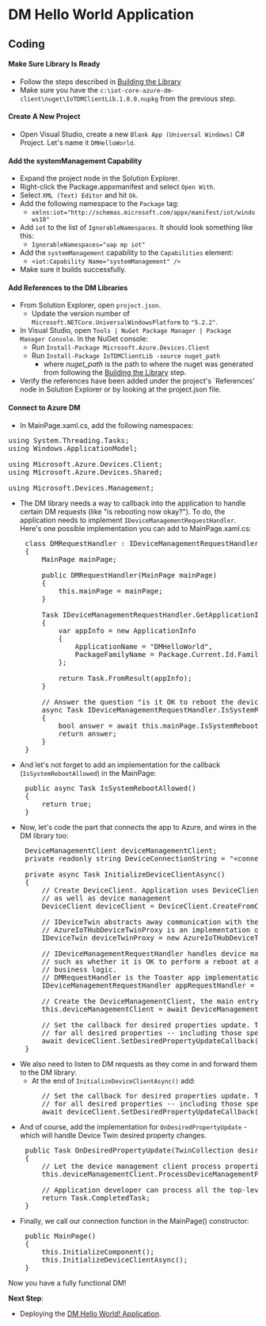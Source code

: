 # DM Hello World Application
## Coding


#### Make Sure Library Is Ready
- Follow the steps described in [Building the Library](building-the-library.md)
- Make sure you have the `c:\iot-core-azure-dm-client\nuget\IoTDMClientLib.1.0.0.nupkg` from the previous step.

#### Create A New Project
- Open Visual Studio, create a new `Blank App (Universal Windows)` C# Project. Let's name it `DMHelloWorld`.

#### Add the systemManagement Capability
- Expand the project node in the Solution Explorer.
- Right-click the Package.appxmanifest and select `Open With`.
- Select `XML (Text) Editor` and hit `Ok`.
- Add the following namespace to the `Package` tag:
  - `xmlns:iot="http://schemas.microsoft.com/appx/manifest/iot/windows10"`
- Add `iot` to the list of `IgnorableNamespaces`. It should look something like this:
  - `IgnorableNamespaces="uap mp iot"`
- Add the `systemManagement` capability to the `Capabilities` element:
  - `<iot:Capability Name="systemManagement" />`
- Make sure it builds successfully.

#### Add References to the DM Libraries
- From Solution Explorer, open `project.json`.
  - Update the version number of `Microsoft.NETCore.UniversalWindowsPlatform` to `"5.2.2"`.
- In Visual Studio, open `Tools | NuGet Package Manager | Package Manager Console`. In the NuGet console:
  - Run `Install-Package Microsoft.Azure.Devices.Client`
  - Run `Install-Package IoTDMClientLib -source nuget_path`
      - where <i>nuget_path</i> is the path to where the nuget was generated from following the [Building the Library](building-the-library.md) step.
- Verify the references have been added under the project's `References' node in Solution Explorer or by looking at the project.json file.

#### Connect to Azure DM

- In MainPage.xaml.cs, add the following namespaces:
<pre>
using System.Threading.Tasks;
using Windows.ApplicationModel;

using Microsoft.Azure.Devices.Client;
using Microsoft.Azure.Devices.Shared;

using Microsoft.Devices.Management;
</pre>

- The DM library needs a way to callback into the application to handle certain DM requests (like "is rebooting now okay?"). 
  To do, the application needs to implement `IDeviceManagementRequestHandler`. Here's one possible implementation you can add to MainPage.xaml.cs:

<pre>
    class DMRequestHandler : IDeviceManagementRequestHandler
    {
        MainPage mainPage;

        public DMRequestHandler(MainPage mainPage)
        {
            this.mainPage = mainPage;
        }

        Task<ApplicationInfo> IDeviceManagementRequestHandler.GetApplicationInfo()
        {
            var appInfo = new ApplicationInfo
            {
                ApplicationName = "DMHelloWorld",
                PackageFamilyName = Package.Current.Id.FamilyName
            };

            return Task<ApplicationInfo>.FromResult(appInfo);
        }

        // Answer the question "is it OK to reboot the device"
        async Task<bool> IDeviceManagementRequestHandler.IsSystemRebootAllowed()
        {
            bool answer = await this.mainPage.IsSystemRebootAllowed();
            return answer;
        }
    }
</pre>

- And let's not forget to add an implementation for the callback (`IsSystemRebootAllowed`) in the MainPage:

<pre>
    public async Task<bool> IsSystemRebootAllowed()
    {
        return true;
    }
</pre>

- Now, let's code the part that connects the app to Azure, and wires in the DM library too:

<pre>
    DeviceManagementClient deviceManagementClient;
    private readonly string DeviceConnectionString = "&lt;connection string&gt;";

    private async Task InitializeDeviceClientAsync()
    {
        // Create DeviceClient. Application uses DeviceClient for telemetry messages, device twin
        // as well as device management
        DeviceClient deviceClient = DeviceClient.CreateFromConnectionString(DeviceConnectionString, TransportType.Mqtt);

        // IDeviceTwin abstracts away communication with the back-end.
        // AzureIoTHubDeviceTwinProxy is an implementation of Azure IoT Hub
        IDeviceTwin deviceTwinProxy = new AzureIoTHubDeviceTwinProxy(deviceClient);

        // IDeviceManagementRequestHandler handles device management-specific requests to the app,
        // such as whether it is OK to perform a reboot at any givem moment, according to the app 
        // business logic.
        // DMRequestHandler is the Toaster app implementation of the interface
        IDeviceManagementRequestHandler appRequestHandler = new DMRequestHandler(this);

        // Create the DeviceManagementClient, the main entry point into device management
        this.deviceManagementClient = await DeviceManagementClient.CreateAsync(deviceTwinProxy, appRequestHandler);

        // Set the callback for desired properties update. The callback will be invoked
        // for all desired properties -- including those specific to device management
        await deviceClient.SetDesiredPropertyUpdateCallback(OnDesiredPropertyUpdate, null);
    }
</pre>

- We also need to listen to DM requests as they come in and forward them to the DM library:
    - At the end of `InitializeDeviceClientAsync()` add:

<pre>
        // Set the callback for desired properties update. The callback will be invoked
        // for all desired properties -- including those specific to device management
        await deviceClient.SetDesiredPropertyUpdateCallback(OnDesiredPropertyUpdate, null);
</pre>

  - And of course, add the implementation for `OnDesiredPropertyUpdate` - which will handle Device Twin desired property changes.

<pre>
    public Task OnDesiredPropertyUpdate(TwinCollection desiredProperties, object userContext)
    {
        // Let the device management client process properties specific to device management
        this.deviceManagementClient.ProcessDeviceManagementProperties(desiredProperties);

        // Application developer can process all the top-level nodes here
        return Task.CompletedTask;
    }
</pre>

- Finally, we call our connection function in the MainPage() constructor:

<pre>
    public MainPage()
    {
        this.InitializeComponent();
        this.InitializeDeviceClientAsync();
    }
</pre>

Now you have a fully functional DM!

**Next Step**:

- Deploying the [DM Hello World! Application](dm-hello-world-deploying.md).